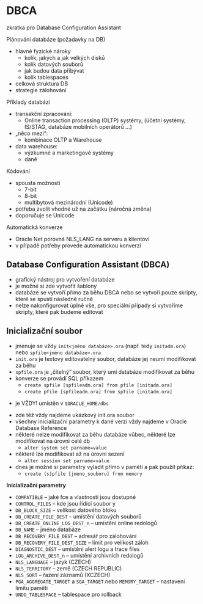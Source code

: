 # DBCA

zkratka pro Database Configuration Assistant

Plánování databáze (požadavky na DB)
- hlavně fyzické nároky
	- kolik, jakých a jak velkých disků
	- kolik datových souborů
	- jak budou data přibývat
	- kolik tablespaces
- celková struktura DB
- strategie zálohování

Příklady databází
- transakční zpracování:
	- Online transaction processing (OLTP) systémy, (účetní systémy, IS/STAG, databáze mobilních operátorů …)
- „něco mezi“:
	- kombinace OLTP a Warehouse
- data warehouse:
	- výzkumné a marketingové systémy
	- daně

Kódování
- spousta možností
	- 7-bit
	- 8-bit
	- multibytová mezinárodní (Unicode)
- potřeba zvolit vhodné už na začátku (náročná změna)
- doporučuje se Unicode

Automatická konverze
- Oracle Net porovná NLS_LANG na serveru a klientovi
- v případě potřeby provede automatickou konverzi

## Database Configuration Assistant (DBCA)

- grafický nástroj pro vytvoření databáze
- je možné si zde vytvořit šablony
- databáze se vytvoří přímo za běhu DBCA nebo se vytvoří pouze skripty, které se spustí následně ručně
- nelze nakonfigurovat úplně vše, pro speciální případy si vytvoříme skripty, které pak budeme editovat

## Inicializační soubor

- jmenuje se vždy `init<jméno databáze>.ora` (např. tedy `initadm.ora`) nebo `spfile<jméno databáze>.ora`
- `init.ora` je textový editovatelný soubor, databáze jej neumí modifikovat za běhu
- `spfile.ora` je „čitelný“ soubor, který umí databáze modifikovat za běhu
- konverze se provádí SQL příkazem
	- `create spfile [spfileadm.ora] from pfile [initadm.ora]`
	- `create pfile [spfileadm.ora] from spfile [initadm.ora]`

+ je VŽDY! umístěn v `$ORACLE_HOME/dbs`
- zde též vždy najdeme ukázkový init.ora soubor
- všechny inicializační parametry k dané verzi vždy najdeme v Oracle Database Reference
- některé nelze modifikovat za běhu databáze vůbec, některé lze modifikovat na úrovni celé db
	- `alter system set parname=value`
- některé lze modifikovat až na úrovni sezení
	- `alter session set parname=value`
- dnes je možné si parametry vyladit přímo v paměti a pak použít příkaz:
	- `create (s)pfile [jmeno_souboru] from memory`

**Inicializační parametry**
- `COMPATIBLE` – jaké fce a vlastnosti jsou dostupné
- `CONTROL_FILES` – kde jsou řídící soubor y
- `DB_BLOCK_SIZE` – velikost datového bloku
- `DB_CREATE_FILE_DEST` – umístění datových souborů
- `DB_CREATE_ONLINE_LOG_DEST_n` – umístění online redologů
- `DB_NAME` – jméno databáze
- `DB_RECOVERY_FILE_DEST` – adresář pro zálohování
- `DB_RECOVERY_FILE_DEST_SIZE` – limit pro velikost záloh
- `DIAGNOSTIC_DEST` – umístění alert logu a trace files
- `LOG_ARCHIVE_DEST_n` – umístění archivních redologů
- `NLS_LANGUAGE` – jazyk (CZECH)
- `NLS_TERRITORY` – země (CZECH REPUBLIC)
- `NLS_SORT` – řazení záznamů (XCZECH)
- `PGA_AGGREGATE_TARGET` a `SGA_TARGET` nebo `MEMORY_TARGET` – nastavení limitu paměti
- `UNDO_TABLESPACE` – tablespace pro rollback
